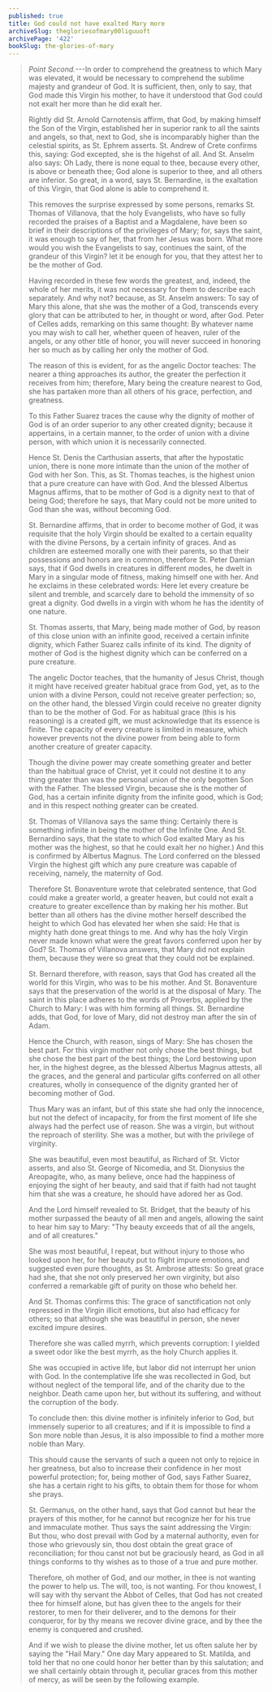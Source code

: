 ```yaml
---
published: true
title: God could not have exalted Mary more
archiveSlug: thegloriesofmary00liguuoft
archivePage: '422'
bookSlug: the-glories-of-mary
---
```


> *Point Second.*---In order to comprehend the greatness to which Mary was elevated, it would be necessary to comprehend the sublime majesty and grandeur of God. It is sufficient, then, only to say, that God made this Virgin his mother, to have it understood that God could not exalt her more than he did exalt her.
>
> Rightly did St. Arnold Carnotensis affirm, that God, by making himself the Son of the Virgin, established her in superior rank to all the saints and angels, so that, next to God, she is incomparably higher than the celestial spirits, as St. Ephrem asserts. St. Andrew of Crete confirms this, saying: God excepted, she is the higehst of all. And St. Anselm also says: Oh Lady, there is none equal to thee, because every other, is above or beneath thee; God alone is superior to thee, and all others are inferior. So great, in a word, says St. Bernardine, is the exaltation of this Virgin, that God alone is able to comprehend it.
>
> This removes the surprise expressed by some persons, remarks St. Thomas of Villanova, that the holy Evangelists, who have so fully recorded the praises of a Baptist and a Magdalene, have been so brief in their descriptions of the privileges of Mary; for, says the saint, it was enough to say of her, that from her Jesus was born. What more would you wish the Evangelists to say, continues the saint, of the grandeur of this Virgin? let it be enough for you, that they attest her to be the mother of God.
>
> Having recorded in these few words the greatest, and, indeed, the whole of her merits, it was not necessary for them to describe each separately. And why not? because, as St. Anselm answers: To say of Mary this alone, that she was the mother of a God, transcends every glory that can be attributed to her, in thought or word, after God. Peter of Celles adds, remarking on this same thought: By whatever name you may wish to call her, whether queen of heaven, ruler of the angels, or any other title of honor, you will never succeed in honoring her so much as by calling her only the mother of God.
>
> The reason of this is evident, for as the angelic Doctor teaches: The nearer a thing approaches its author, the greater the perfection it receives from him; therefore, Mary being the creature nearest to God, she has partaken more than all others of his grace, perfection, and greatness.
>
> To this Father Suarez traces the cause why the dignity of mother of God is of an order superior to any other created dignity; because it appertains, in a certain manner, to the order of union with a divine person, with which union it is necessarily connected.
>
> Hence St. Denis the Carthusian asserts, that after the hypostatic union, there is none more intimate than the union of the mother of God with her Son. This, as St. Thomas teaches, is the highest union that a pure creature can have with God. And the blessed Albertus Magnus affirms, that to be mother of God is a dignity next to that of being God; therefore he says, that Mary could not be more united to God than she was, without becoming God.
>
> St. Bernardine affirms, that in order to become mother of God, it was requisite that the holy Virgin should be exalted to a certain equality with the divine Persons, by a certain infinity of graces. And as children are esteemed morally one with their parents, so that their possessions and honors are in common, therefore St. Peter Damian says, that if God dwells in creatures in different modes, he dwelt in Mary in a singular mode of fitness, making himself one with her. And he exclaims in these celebrated words: Here let every creature be silent and tremble, and scarcely dare to behold the immensity of so great a dignity. God dwells in a virgin with whom he has the identity of one nature.
>
> St. Thomas asserts, that Mary, being made mother of God, by reason of this close union with an infinite good, received a certain infinite dignity, which Father Suarez calls infinite of its kind. The dignity of mother of God is the highest dignity which can be conferred on a pure creature.
>
> The angelic Doctor teaches, that the humanity of Jesus Christ, though it might have received greater habitual grace from God, yet, as to the union with a divine Person, could not receive greater perfection; so, on the other hand, the blessed Virgin could receive no greater dignity than to be the mother of God. For as habitual grace (this is his reasoning) is a created gift, we must acknowledge that its essence is finite. The capacity of every creature is limited in measure, which however prevents not the divine power from being able to form another creature of greater capacity.
>
> Though the divine power may create something greater and better than the habitual grace of Christ, yet it could not destine it to any thing greater than was the personal union of the only begotten Son with the Father. The blessed Virgin, because she is the mother of God, has a certain infinite dignity from the infinite good, which is God; and in this respect nothing greater can be created.
>
> St. Thomas of Villanova says the same thing: Certainly there is something infinite in being the mother of the Infinite One. And St. Bernardino says, that the state to which God exalted Mary as his mother was the highest, so that he could exalt her no higher.) And this is confirmed by Albertus Magnus. The Lord conferred on the blessed Virgin the highest gift which any pure creature was capable of receiving, namely, the maternity of God.
>
> Therefore St. Bonaventure wrote that celebrated sentence, that God could make a greater world, a greater heaven, but could not exalt a creature to greater excellence than by making her his mother. But better than all others has the divine mother herself described the height to which God has elevated her when she said: He that is mighty hath done great things to me. And why has the holy Virgin never made known what were the great favors conferred upon her by God? St. Thomas of Villanova answers, that Mary did not explain them, because they were so great that they could not be explained.
>
> St. Bernard therefore, with reason, says that God has created all the world for this Virgin, who was to be his mother. And St. Bonaventure says that the preservation of the world is at the disposal of Mary. The saint in this place adheres to the words of Proverbs, applied by the Church to Mary: I was with him forming all things. St. Bernardine adds, that God, for love of Mary, did not destroy man after the sin of Adam.
>
> Hence the Church, with reason, sings of Mary: She has chosen the best part. For this virgin mother not only chose the best things, but she chose the best part of the best things; the Lord bestowing upon her, in the highest degree, as the blessed Albertus Magnus attests, all the graces, and the general and particular gifts conferred on all other creatures, wholly in consequence of the dignity granted her of becoming mother of God.
>
> Thus Mary was an infant, but of this state she had only the innocence, but not the defect of incapacity, for from the first moment of life she always had the perfect use of reason. She was a virgin, but without the reproach of sterility. She was a mother, but with the privilege of virginity.
>
> She was beautiful, even most beautiful, as Richard of St. Victor asserts, and also St. George of Nicomedia, and St. Dionysius the Areopagite, who, as many believe, once had the happiness of enjoying the sight of her beauty, and said that if faith had not taught him that she was a creature, he should have adored her as God.
>
> And the Lord himself revealed to St. Bridget, that the beauty of his mother surpassed the beauty of all men and angels, allowing the saint to hear him say to Mary: "Thy beauty exceeds that of all the angels, and of all creatures."
>
> She was most beautiful, I repeat, but without injury to those who looked upon her, for her beauty put to flight impure emotions, and suggested even pure thoughts, as St. Ambrose attests: So great grace had she, that she not only preserved her own virginity, but also conferred a remarkable gift of purity on those who beheld her.
>
> And St. Thomas confirms this: The grace of sanctification not only repressed in the Virgin illicit emotions, but also had efficacy for others; so that although she was beautiful in person, she never excited impure desires.
>
> Therefore she was called myrrh, which prevents corruption: I yielded a sweet odor like the best myrrh, as the holy Church applies it.
>
> She was occupied in active life, but labor did not interrupt her union with God. In the contemplative life she was recollected in God, but without neglect of the temporal life, and of the charity due to the neighbor. Death came upon her, but without its suffering, and without the corruption of the body.
>
> To conclude then: this divine mother is infinitely inferior to God, but immensely superior to all creatures; and if it is impossible to find a Son more noble than Jesus, it is also impossible to find a mother more noble than Mary.
>
> This should cause the servants of such a queen not only to rejoice in her greatness, but also to increase their confidence in her most powerful protection; for, being mother of God, says Father Suarez, she has a certain right to his gifts, to obtain them for those for whom she prays.
>
> St. Germanus, on the other hand, says that God cannot but hear the prayers of this mother, for he cannot but recognize her for his true and immaculate mother. Thus says the saint addressing the Virgin: But thou, who dost prevail with God by a maternal authority, even for those who grievously sin, thou dost obtain the great grace of reconciliation; for thou canst not but be graciously heard, as God in all things conforms to thy wishes as to those of a true and pure mother.
>
> Therefore, oh mother of God, and our mother, in thee is not wanting the power to help us. The will, too, is not wanting. For thou knowest, I will say with thy servant the Abbot of Celles, that God has not created thee for himself alone, but has given thee to the angels for their restorer, to men for their deliverer, and to the demons for their conqueror, for by thy means we recover divine grace, and by thee the enemy is conquered and crushed.
>
> And if we wish to please the divine mother, let us often salute her by saying the "Hail Mary." One day Mary appeared to St. Matilda, and told her that no one could honor her better than by this salutation; and we shall certainly obtain through it, peculiar graces from this mother of mercy, as will be seen by the following example.
